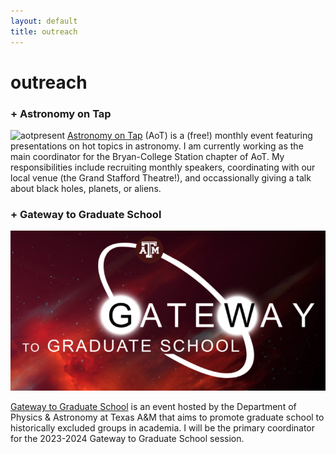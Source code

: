 ```yaml
---
layout: default
title: outreach
---
```


# outreach
### + Astronomy on Tap
![aotpresent](/assets/img/aot_present.png)
[Astronomy on Tap](https://astronomyontap.org/locations/bcs-tx/) (AoT) is a (free!) monthly event featuring presentations on hot topics in astronomy. I am currently working as the main coordinator for the Bryan-College Station chapter of AoT. My responsibilities include recruiting monthly speakers, coordinating with our local venue (the Grand Stafford Theatre!), and occassionally giving a talk about black holes, planets, or aliens.

### + Gateway to Graduate School
![gateway](/assets/img/gateway.png)

[Gateway to Graduate School](https://gradgateway.physics.tamu.edu/) is an event hosted by the Department of Physics & Astronomy at Texas A&M that aims to promote graduate school to historically excluded groups in academia. I will be the primary coordinator for the 2023-2024 Gateway to Graduate School session. 

